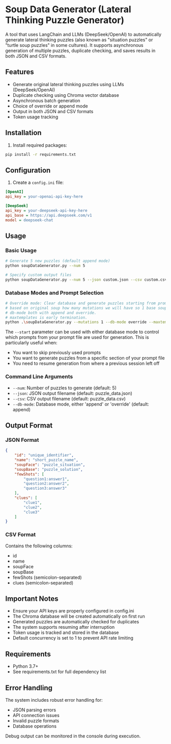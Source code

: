 # Soup Data Generator (Lateral Thinking Puzzle Generator)

A tool that uses LangChain and LLMs (DeepSeek/OpenAI) to automatically generate lateral thinking puzzles (also known as "situation puzzles" or "turtle soup puzzles" in some cultures). It supports asynchronous generation of multiple puzzles, duplicate checking, and saves results in both JSON and CSV formats.

## Features

- Generate original lateral thinking puzzles using LLMs (DeepSeek/OpenAI)
- Duplicate checking using Chroma vector database
- Asynchronous batch generation
- Choice of override or append mode
- Output in both JSON and CSV formats
- Token usage tracking

## Installation

1. Install required packages:
```bash
pip install -r requirements.txt
```

## Configuration

1. Create a `config.ini` file:
```ini
[OpenAI]
api_key = your-openai-api-key-here

[DeepSeek]
api_key = your-deepseek-api-key-here
api_base = https://api.deepseek.com/v1
model = deepseek-chat
```

## Usage

### Basic Usage

```bash
# Generate 5 new puzzles (default append mode)
python soupDataGenerator.py --num 5

# Specify custom output files
python soupDataGenerator.py --num 5 --json custom.json --csv custom.csv
```

### Database Modes and Prompt Selection

```bash
# Override mode: Clear database and generate puzzles starting from prompt index 10
# based on original soup how many mutations we will have so 1 base soup with 5 mutations means 5. 
# db-mode both with append and override.
# maxtemplates is early termination. 
python .\soupDataGenerator.py --mutations 1 --db-mode override --maxtemplates 2 --debug
```

The `--start` parameter can be used with either database mode to control which prompts from your prompt file are used for generation. This is particularly useful when:
- You want to skip previously used prompts
- You want to generate puzzles from a specific section of your prompt file
- You need to resume generation from where a previous session left off

### Command Line Arguments

- `--num`: Number of puzzles to generate (default: 5)
- `--json`: JSON output filename (default: puzzle_data.json)
- `--csv`: CSV output filename (default: puzzle_data.csv)
- `--db-mode`: Database mode, either 'append' or 'override' (default: append)

## Output Format

### JSON Format
```json
{
    "id": "unique_identifier",
    "name": "short_puzzle_name",
    "soupFace": "puzzle_situation",
    "soupBase": "puzzle_solution",
    "fewShots": [
        "question1:answer1",
        "question2:answer2",
        "question3:answer3"
    ],
    "clues": [
        "clue1",
        "clue2",
        "clue3"
    ]
}
```

### CSV Format
Contains the following columns:
- id
- name
- soupFace
- soupBase
- fewShots (semicolon-separated)
- clues (semicolon-separated)

## Important Notes

- Ensure your API keys are properly configured in config.ini
- The Chroma database will be created automatically on first run
- Generated puzzles are automatically checked for duplicates
- The system supports resuming after interruption
- Token usage is tracked and stored in the database
- Default concurrency is set to 1 to prevent API rate limiting

## Requirements

- Python 3.7+
- See requirements.txt for full dependency list

## Error Handling

The system includes robust error handling for:
- JSON parsing errors
- API connection issues
- Invalid puzzle formats
- Database operations

Debug output can be monitored in the console during execution.